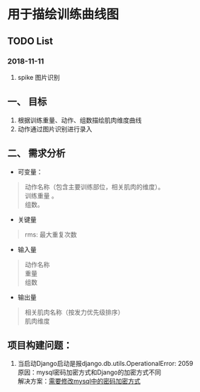 # 用于描绘训练曲线图  
## TODO List  
### 2018-11-11  
1. spike 图片识别  

## 一、 目标 
1. 根据训练重量、动作、组数描绘肌肉维度曲线  
2. 动作通过图片识别进行录入    
  
## 二、 需求分析  
* 可变量：  
> 动作名称（包含主要训练部位，相关肌肉的维度）。  
> 训练重量 。  
> 组数。  
  
* 关键量  
> rms: 最大重复次数  
  
* 输入量  
> 动作名称  
> 重量  
> 组数  
  
* 输出量  
> 相关肌肉名称（按发力优先级排序）  
> 肌肉维度  


## 项目构建问题：  
1. 当启动Django启动是报django.db.utils.OperationalError: 2059  
原因：mysql密码加密方式和Django的加密方式不同  
解决方案：[需要修改mysql中的密码加密方式](https://blog.csdn.net/weekdawn/article/details/81039382)


